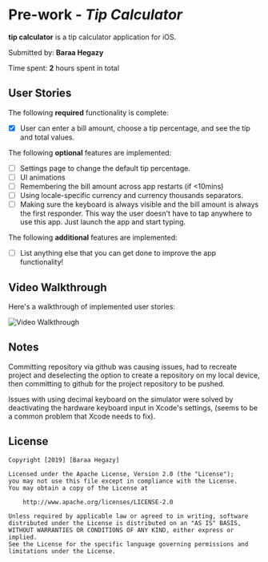 # Pre-work - *Tip Calculator*

**tip calculator** is a tip calculator application for iOS.

Submitted by: **Baraa Hegazy**

Time spent: **2** hours spent in total

## User Stories

The following **required** functionality is complete:

* [x] User can enter a bill amount, choose a tip percentage, and see the tip and total values.

The following **optional** features are implemented:
* [ ] Settings page to change the default tip percentage.
* [ ] UI animations
* [ ] Remembering the bill amount across app restarts (if <10mins)
* [ ] Using locale-specific currency and currency thousands separators.
* [ ] Making sure the keyboard is always visible and the bill amount is always the first responder. This way the user doesn't have to tap anywhere to use this app. Just launch the app and start typing.

The following **additional** features are implemented:

- [ ] List anything else that you can get done to improve the app functionality!

## Video Walkthrough 

Here's a walkthrough of implemented user stories:

<img src='http://g.recordit.co/XGC7ZZQtYe.gif' title='Video Walkthrough' width='' alt='Video Walkthrough' />


## Notes

Committing repository via github was causing issues, had to recreate project and deselecting the option to create a repository on my local device, then committing to github for the project repository to be pushed.

Issues with using decimal keyboard on the simulator were solved by deactivating the hardware keyboard input in Xcode's settings, (seems to be a common problem that Xcode needs to fix).

## License

    Copyright [2019] [Baraa Hegazy]

    Licensed under the Apache License, Version 2.0 (the "License");
    you may not use this file except in compliance with the License.
    You may obtain a copy of the License at

        http://www.apache.org/licenses/LICENSE-2.0

    Unless required by applicable law or agreed to in writing, software
    distributed under the License is distributed on an "AS IS" BASIS,
    WITHOUT WARRANTIES OR CONDITIONS OF ANY KIND, either express or implied.
    See the License for the specific language governing permissions and
    limitations under the License.
